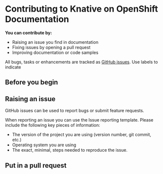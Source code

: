 # Contributing to Knative on OpenShift Documentation

**You can contribute by:**
- Raising an issue you find in documentation 
- Fixing issues by opening a pull request
- Improving documentation or code samples

All bugs, tasks or enhancements are tracked as [GitHub issues](). Use labels to indicate 

## Before you begin



## Raising an issue

GitHub issues can be used to report bugs or submit feature requests.

When reporting an issue you can use the Issue reporting template. Please include the
following key pieces of information:

* The version of the project you are using (version number, git commit, etc.)
* Operating system you are using
* The exact, minimal, steps needed to reproduce the issue. 


## Put in a pull request